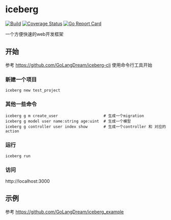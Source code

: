 # iceberg

[![Build](https://github.com/GoLangDream/iceberg/actions/workflows/build.yml/badge.svg)](https://github.com/GoLangDream/iceberg/actions/workflows/build.yml)
[![Coverage Status](https://coveralls.io/repos/github/GoLangDream/iceberg/badge.svg?branch=main)](https://coveralls.io/github/GoLangDream/iceberg?branch=main)
[![Go Report Card](https://goreportcard.com/badge/github.com/GoLangDream/iceberg)](https://goreportcard.com/report/github.com/GoLangDream/iceberg)

一个方便快速的web开发框架

## 开始

参考 https://github.com/GoLangDream/iceberg-cli 使用命令行工具开始

### 新建一个项目

```shell
iceberg new test_project
```

### 其他一些命令

```shell
iceberg g m create_user                    # 生成一个migration
iceberg g model user name:string age:uint  # 生成一个模型
iceberg g controller user index show       # 生成一个controller 和 对应的 action
```

### 运行

```shell
iceberg run
```

### 访问

http://localhost:3000

## 示例

参考 https://github.com/GoLangDream/iceberg_example

